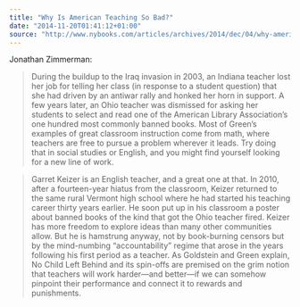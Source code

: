 ```yaml
---
title: "Why Is American Teaching So Bad?"
date: "2014-11-20T01:41:12+01:00"
source: "http://www.nybooks.com/articles/archives/2014/dec/04/why-american-teaching-so-bad/"
---
```


Jonathan Zimmerman:

> During the buildup to the Iraq invasion in 2003, an Indiana teacher lost her job for telling her class (in response to a student question) that she had driven by an antiwar rally and honked her horn in support. A few years later, an Ohio teacher was dismissed for asking her students to select and read one of the American Library Association’s one hundred most commonly banned books. Most of Green’s examples of great classroom instruction come from math, where teachers are free to pursue a problem wherever it leads. Try doing that in social studies or English, and you might find yourself looking for a new line of work.

> Garret Keizer is an English teacher, and a great one at that. In 2010, after a fourteen-year hiatus from the classroom, Keizer returned to the same rural Vermont high school where he had started his teaching career thirty years earlier. He soon put up in his classroom a poster about banned books of the kind that got the Ohio teacher fired. Keizer has more freedom to explore ideas than many other communities allow. But he is hamstrung anyway, not by book-burning censors but by the mind-numbing “accountability” regime that arose in the years following his first period as a teacher. As Goldstein and Green explain, No Child Left Behind and its spin-offs are premised on the grim notion that teachers will work harder—and better—if we can somehow pinpoint their performance and connect it to rewards and punishments.

